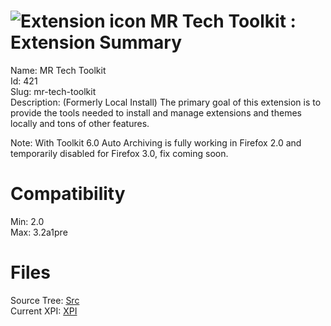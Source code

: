 # ![Extension icon](https://addons.thunderbird.net/user-media/addon_icons/0/421-64.png?modified=1353014606) MR Tech Toolkit : Extension Summary

Name: MR Tech Toolkit  
Id: 421  
Slug: mr-tech-toolkit  
Description: (Formerly Local Install) The primary goal of this extension is to provide the tools needed to install and manage extensions and themes locally and tons of other features.

Note: With Toolkit 6.0 Auto Archiving is fully working in Firefox 2.0 and temporarily disabled for Firefox 3.0, fix coming soon.
  

# Compatibility
Min: 2.0  
Max: 3.2a1pre  

# Files

Source Tree: [Src](C:/Dev/Thunderbird/ThunderKdB/xall/xOther/421-mr-tech-toolkit/src)  
Current XPI: [XPI](C:/Dev/Thunderbird/ThunderKdB/xall/xOther/421-mr-tech-toolkit/xpi)  



